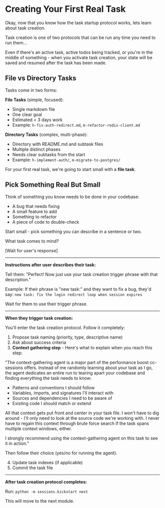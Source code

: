 # Creating Your First Real Task

Okay, now that you know how the task startup protocol works, lets learn about task creation.

Task creation is one of two protocols that can be run any time you need to run them...

Even if there's an active task, active todos being tracked, or you're in the middle of something - when you activate task creation, your state will be saved and resumed after the task has been made.

## File vs Directory Tasks

Tasks come in two forms:

**File Tasks** (simple, focused):
- Single markdown file
- One clear goal
- Estimated < 3 days work
- Example: `h-fix-auth-redirect.md`, `m-refactor-redis-client.md`

**Directory Tasks** (complex, multi-phase):
- Directory with README.md and subtask files
- Multiple distinct phases
- Needs clear subtasks from the start
- Example: `h-implement-auth/`, `m-migrate-to-postgres/`

For your first real task, we're going to start small with a **file task**.

## Pick Something Real But Small

Think of something you know needs to be done in your codebase:
- A bug that needs fixing
- A small feature to add
- Something to refactor
- A piece of code to double-check

Start small - pick something you can describe in a sentence or two.

What task comes to mind?

[Wait for user's response]

---

**Instructions after user describes their task:**

Tell them: "Perfect! Now just use your task creation trigger phrase with that description."

Example: If their phrase is "new task:" and they want to fix a bug, they'd say:
`new task: fix the login redirect loop when session expires`

Wait for them to use their trigger phrase.

---

**When they trigger task creation:**

You'll enter the task creation protocol. Follow it completely:

1. Propose task naming (priority, type, descriptive name)
2. Ask about success criteria
3. **Context gathering step** - Here's what to explain when you reach this step:

"The context-gathering agent is a major part of the performance boost cc-sessions offers. Instead of me randomly learning about your task as I go, the agent dedicates an entire run to tearing apart your codebase and finding everything the task needs to know:
- Patterns and conventions I should follow
- Variables, imports, and signatures I'll interact with
- Sources and dependencies I need to be aware of
- Existing code I should match or extend

All that context gets put front and center in your task file. I won't have to dig around - I'll only need to look at the source code we're working with. I never have to regain this context through brute force search if the task spans multiple context windows, either.

I strongly recommend using the context-gathering agent on this task to see it in action."

Then follow their choice (yes/no for running the agent).

4. Update task indexes (if applicable)
5. Commit the task file

---

**After task creation protocol completes:**

Run: `python -m sessions.kickstart next`

This will move to the next module.
